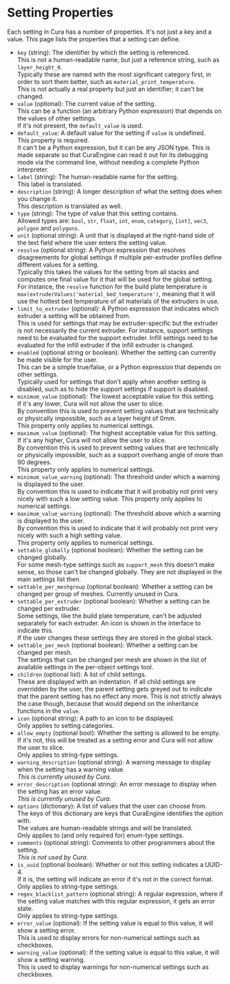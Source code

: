 Setting Properties
====
Each setting in Cura has a number of properties. It's not just a key and a value. This page lists the properties that a setting can define.

* `key` (string): The identifier by which the setting is referenced.  
   This is not a human-readable name, but just a reference string, such as `layer_height_0`.  
   Typically these are named with the most significant category first, in order to sort them better, such as `material_print_temperature`.  
   This is not actually a real property but just an identifier; it can't be changed.
* `value` (optional): The current value of the setting.  
  This can be a function (an arbitrary Python expression) that depends on the values of other settings.  
  If it's not present, the `default_value` is used.
* `default_value`: A default value for the setting if `value` is undefined.  
  This property is required.  
  It can't be a Python expression, but it can be any JSON type. 
  This is made separate so that CuraEngine can read it out for its debugging mode via the command line, without needing a complete Python interpreter.
* `label` (string): The human-readable name for the setting.  
  This label is translated.
* `description` (string): A longer description of what the setting does when you change it.  
  This description is translated as well.
* `type` (string): The type of value that this setting contains.  
  Allowed types are: `bool`, `str`, `float`, `int`, `enum`, `category`, `[int]`, `vec3`, `polygon` and `polygons`.
* `unit` (optional string): A unit that is displayed at the right-hand side of the text field where the user enters the setting value.
* `resolve` (optional string): A Python expression that resolves disagreements for global settings if multiple per-extruder profiles define different values for a setting.  
  Typically this takes the values for the setting from all stacks and computes one final value for it that will be used for the global setting. For instance, the `resolve` function for the build plate temperature is `max(extruderValues('material_bed_temperature')`, meaning that it will use the hottest bed temperature of all materials of the extruders in use.
* `limit_to_extruder` (optional): A Python expression that indicates which extruder a setting will be obtained from.  
  This is used for settings that may be extruder-specific but the extruder is not necessarily the current extruder. For instance, support settings need to be evaluated for the support extruder. Infill settings need to be evaluated for the infill extruder if the infill extruder is changed.
* `enabled` (optional string or boolean): Whether the setting can currently be made visible for the user.  
  This can be a simple true/false, or a Python expression that depends on other settings.  
  Typically used for settings that don't apply when another setting is disabled, such as to hide the support settings if support is disabled.
* `minimum_value` (optional): The lowest acceptable value for this setting.  
  If it's any lower, Cura will not allow the user to slice.  
  By convention this is used to prevent setting values that are technically or physically impossible, such as a layer height of 0mm.  
  This property only applies to numerical settings.
* `maximum_value` (optional): The highest acceptable value for this setting.  
  If it's any higher, Cura will not allow the user to slice.  
  By convention this is used to prevent setting values that are technically or physically impossible, such as a support overhang angle of more than 90 degrees.   
  This property only applies to numerical settings.
* `minimum_value_warning` (optional): The threshold under which a warning is displayed to the user.  
  By convention this is used to indicate that it will probably not print very nicely with such a low setting value. 
  This property only applies to numerical settings.
* `maximum_value_warning` (optional): The threshold above which a warning is displayed to the user.  
  By convention this is used to indicate that it will probably not print very nicely with such a high setting value.   
  This property only applies to numerical settings.
* `settable_globally` (optional boolean): Whether the setting can be changed globally.  
  For some mesh-type settings such as `support_mesh` this doesn't make sense, so those can't be changed globally. They are not displayed in the main settings list then.
* `settable_per_meshgroup` (optional boolean): Whether a setting can be changed per group of meshes. 
  Currently unused in Cura.
* `settable_per_extruder` (optional boolean): Whether a setting can be changed per extruder.  
  Some settings, like the build plate temperature, can't be adjusted separately for each extruder. An icon is shown in the interface to indicate this.  
  If the user changes these settings they are stored in the global stack.
* `settable_per_mesh` (optional boolean): Whether a setting can be changed per mesh.  
  The settings that can be changed per mesh are shown in the list of available settings in the per-object settings tool.
* `children` (optional list): A list of child settings.  
  These are displayed with an indentation. If all child settings are overridden by the user, the parent setting gets greyed out to indicate that the parent setting has no effect any more. This is not strictly always the case though, because that would depend on the inheritance functions in the `value`.
* `icon` (optional string): A path to an icon to be displayed.  
  Only applies to setting categories.
* `allow_empty` (optional bool): Whether the setting is allowed to be empty. 
   If it's not, this will be treated as a setting error and Cura will not allow the user to slice.  
   Only applies to string-type settings.
* `warning_description` (optional string): A warning message to display when the setting has a warning value.  
  *This is currently unused by Cura.*
* `error_description` (optional string): An error message to display when the setting has an error value.  
  *This is currently unused by Cura.*
* `options` (dictionary): A list of values that the user can choose from.  
  The keys of this dictionary are keys that CuraEngine identifies the option with.  
  The values are human-readable strings and will be translated.  
  Only applies to (and only required for) enum-type settings.
* `comments` (optional string): Comments to other programmers about the setting.  
  *This is not used by Cura.*
* `is_uuid` (optional boolean): Whether or not this setting indicates a UUID-4.  
  If it is, the setting will indicate an error if it's not in the correct format.  
  Only applies to string-type settings.
* `regex_blacklist_pattern` (optional string): A regular expression, where if the setting value matches with this regular expression, it gets an error state.  
  Only applies to string-type settings.
* `error_value` (optional): If the setting value is equal to this value, it will show a setting error.  
  This is used to display errors for non-numerical settings such as checkboxes.
* `warning_value` (optional): If the setting value is equal to this value, it will show a setting warning.  
  This is used to display warnings for non-numerical settings such as checkboxes.
